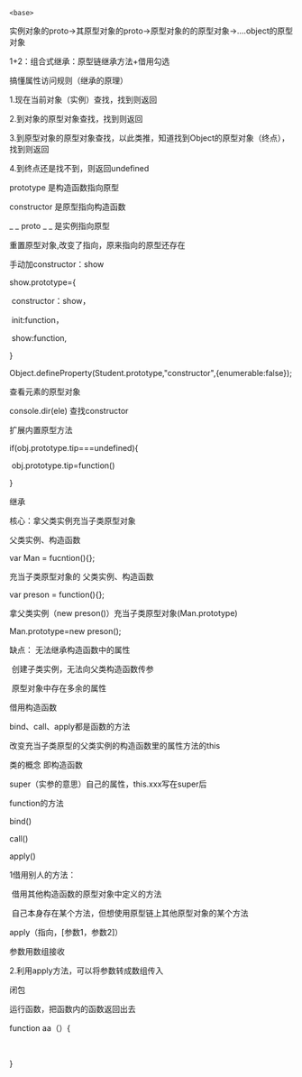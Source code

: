 ```
<base>
```

实例对象的proto->其原型对象的proto->原型对象的的原型对象->....object的原型对象

1+2：组合式继承：原型链继承方法+借用勾选 

搞懂属性访问规则（继承的原理）

1.现在当前对象（实例）查找，找到则返回

2.到对象的原型对象查找，找到则返回

3.到原型对象的原型对象查找，以此类推，知道找到Object的原型对象（终点），找到则返回

4.到终点还是找不到，则返回undefined

prototype  是构造函数指向原型

constructor 是原型指向构造函数

_ _ proto _ _    是实例指向原型



重置原型对象,改变了指向，原来指向的原型还存在

手动加constructor：show

show.prototype={

​	constructor：show，

​	init:function，

​	show:function,

}

Object.defineProperty(Student.prototype,"constructor",{enumerable:false});

查看元素的原型对象

console.dir(ele)  查找constructor

扩展内置原型方法

if(obj.prototype.tip===undefined){

​	obj.prototype.tip=function()

}



继承

 核心：拿父类实例充当子类原型对象

父类实例、构造函数

var Man = fucntion(){};



充当子类原型对象的 父类实例、构造函数

var preson = function(){};



拿父类实例（new preson()）充当子类原型对象(Man.prototype)

Man.prototype=new preson();



缺点：    无法继承构造函数中的属性

​		创建子类实例，无法向父类构造函数传参

​		原型对象中存在多余的属性



借用构造函数

bind、call、apply都是函数的方法

改变充当子类原型的父类实例的构造函数里的属性方法的this





类的概念 即构造函数

super（实参的意思）自己的属性，this.xxx写在super后



function的方法

bind()

call()

apply()

1借用别人的方法：

​	借用其他构造函数的原型对象中定义的方法

​	自己本身存在某个方法，但想使用原型链上其他原型对象的某个方法

apply（指向，[参数1，参数2]）

参数用数组接收

2.利用apply方法，可以将参数转成数组传入



闭包

运行函数，把函数内的函数返回出去



function aa（）{

​	

}
